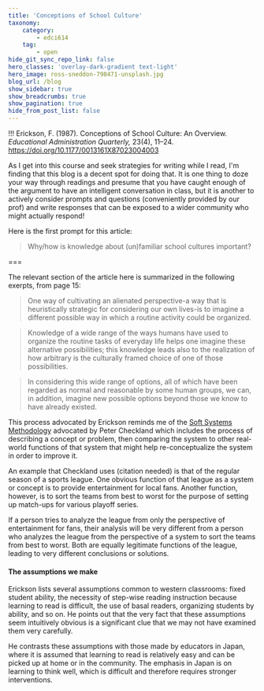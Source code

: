 ```yaml
---
title: 'Conceptions of School Culture'
taxonomy:
    category:
        - edci614
    tag:
        - open
hide_git_sync_repo_link: false
hero_classes: 'overlay-dark-gradient text-light'
hero_image: ross-sneddon-798471-unsplash.jpg
blog_url: /blog
show_sidebar: true
show_breadcrumbs: true
show_pagination: true
hide_from_post_list: false
---
```


!!! Erickson, F. (1987). Conceptions of School Culture: An Overview. *Educational Administration Quarterly,* 23(4), 11–24. https://doi.org/10.1177/0013161X87023004003

As I get into this course and seek strategies for writing while I read, I'm finding that this blog is a decent spot for doing that. It is one thing to doze your way through readings and presume that you have caught enough of the argument to have an intelligent conversation in class, but it is another to actively consider prompts and questions (conveniently provided by our prof) and write responses that can be exposed to a wider community who might actually respond!

Here is the first prompt for this article:

> Why/how is knowledge about (un)familiar school cultures important?


===

The relevant section of the article here is summarized in the following exerpts, from page 15:

> One way of cultivating an alienated perspective-a way that is
heuristically strategic for considering our own lives-is to imagine a different possible way in which a routine activity could be organized.

> Knowledge of a wide range of the ways humans have used to organize the routine tasks of everyday life helps one imagine
these alternative possibilities; this knowledge leads also to the realization of how arbitrary is the culturally framed choice of one of those possibilities.

> In considering this wide range of options, all of which have been regarded as normal and reasonable by some human groups, we can, in addition, imagine new possible options beyond those we know to have already existed.

This process advocated by Erickson reminds me of the [Soft Systems Methodology](https://en.wikipedia.org/wiki/Soft_systems_methodology) advocated by Peter Checkland which includes the process of describing a concept or problem, then comparing the system to other real-world functions of that system that might help re-conceptualize the system in order to improve it.

An example that Checkland uses (citation needed) is that of the regular season of a sports league. One obvious function of that league as a system or concept is to provide entertainment for local fans. Another function, however, is to sort the teams from best to worst for the purpose of setting up match-ups for various playoff series.

If a person tries to analyze the league from only the perspective of entertainment for fans, their analysis will be very different from a person who analyzes the league from the perspective of a system to sort the teams from best to worst. Both are equally legitimate functions of the league, leading to very different conclusions or solutions.

#### The assumptions we make

Erickson lists several assumptions common to western classrooms: fixed student ability, the necessity of step-wise reading instruction because learning to read is difficult, the use of basal readers, organizing students by ability, and so on. He points out that the very fact that these assumptions seem intuitively obvious is a significant clue that we may not have examined them very carefully.

He contrasts these assumptions with those made by educators in Japan, where it is assumed that learning to read is relatively easy and can be picked up at home or in the community. The emphasis in Japan is on learning to think well, which is difficult and therefore requires stronger interventions.
